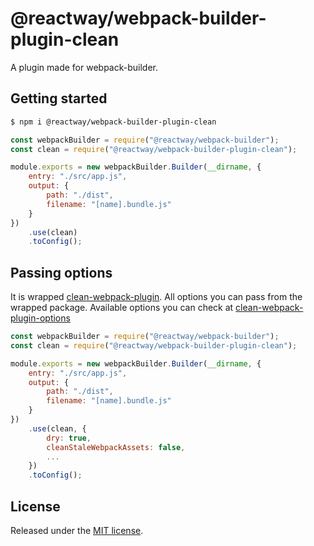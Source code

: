# @reactway/webpack-builder-plugin-clean

A plugin made for webpack-builder.

## Getting started

```sh
$ npm i @reactway/webpack-builder-plugin-clean
```

```js
const webpackBuilder = require("@reactway/webpack-builder");
const clean = require("@reactway/webpack-builder-plugin-clean");

module.exports = new webpackBuilder.Builder(__dirname, {
    entry: "./src/app.js",
    output: {
        path: "./dist",
        filename: "[name].bundle.js"
    }
})
    .use(clean)
    .toConfig();
```

## Passing options

It is wrapped [clean-webpack-plugin](https://www.npmjs.com/package/clean-webpack-plugin). All options you can pass from the wrapped package. Available options you can check at [clean-webpack-plugin-options](https://www.npmjs.com/package/clean-webpack-plugin#options-and-defaults-optional)

```js
const webpackBuilder = require("@reactway/webpack-builder");
const clean = require("@reactway/webpack-builder-plugin-clean");

module.exports = new webpackBuilder.Builder(__dirname, {
    entry: "./src/app.js",
    output: {
        path: "./dist",
        filename: "[name].bundle.js"
    }
})
    .use(clean, {
        dry: true,
        cleanStaleWebpackAssets: false,
        ...
    })
    .toConfig();
```

## License

Released under the [MIT license](LICENSE).
